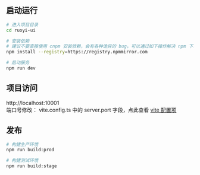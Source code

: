 ## 启动运行

```bash
# 进入项目目录
cd ruoyi-ui

# 安装依赖
# 建议不要直接使用 cnpm 安装依赖，会有各种诡异的 bug。可以通过如下操作解决 npm 下载速度慢的问题
npm install --registry=https://registry.npmmirror.com

# 启动服务
npm run dev
```

## 项目访问

http://localhost:10001  
端口号修改： vite.config.ts 中的 server.port 字段，点此查看 [vite 配置项](https://cn.vitejs.dev/config/)

## 发布

```bash
# 构建生产环境
npm run build:prod

# 构建测试环境
npm run build:stage
```


